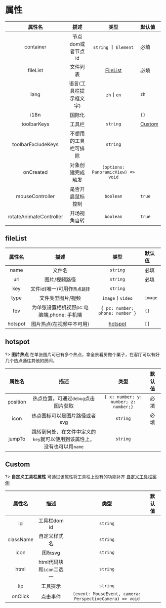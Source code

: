 # 属性
|           属性名            |      描述      |                 类型                 | 默认值                             |
|:------------------------:|:------------:|:----------------------------------:|:--------------------------------|
|        container         | 节点dom或者节点id  |       `string` 丨 `Element`         | 必填                              |
|         fileList         |     文件列表     |       [FileList](#fileList)        | 必填                              |
|           lang           | 语言(工具栏提示框文字) |             `zh`丨`en`              | `zh`                            |
|           i18n           |     国际化      |                                    | `{}`                            |
|       toolbarKeys        |     工具栏      |              `string`              | [Custom](#Custom)               |  |
|    toolbarExcludeKeys    |  不想用的工具栏可排除  |              `string`              |                                 |
|        onCreated         |   对象创建完成触发   | `(options: PanoramicView) => void` |                                 |
|     mouseController      |  是否开启鼠标控制    | `boolean` | `true`                          |
| rotateAnimateController  |  开场视角自转    | `boolean` | `true`                          |

## fileList
|        属性名         |             描述             |               类型                | 默认值     |
|:------------------:|:--------------------------:|:-------------------------------:|:--------|
|        name        |            文件名             |            `string`             | 必填      |
|        url         |          图片/视频路径           |            `string`             | 必填      |
|       key          |     文件id(唯一)可用作`热点跳转`      |            `string`             |         |
|        type        |         文件类型图片/视频          |         `image`丨`video`         | `image` |
|        fov        | 为单张设置相机视野pc:电脑端,phone: 手机端 | `{ pc: number; phone: number }` | `{}`    |
|       hotspot        |       图片热点(在视频中不可用)        |          [hotspot](#hotspot)           | `[]`    |

## hotspot
?> **图片热点** 在单张图片可已有多个热点，拿全景看房做个栗子，在客厅可以有好几个热点通往其他的房间。

|        属性名         |                  描述                   |                   类型                    | 默认值     |
|:------------------:|:-------------------------------------:|:---------------------------------------:|:--------|
|        position        |         热点位置，可通过`debug`点击图片获取         |   `{ x: number; y: number; z: number;}` | 必填      |
|        icon         |           热点图标可以是图片路径或者svg            |                `string`                 | 必填      |
|       jumpTo          | 跳转到何处，在文件中定义的`key`就可以使用到该属性上，没有也可以用`name` |                `string`                 |         |

## Custom 
?> **自定义工具栏属性** 可通过该属性将工具栏上没有的功能补齐 [自定义工具栏案例]()

|    属性名     |         描述         |    类型    | 默认值 |
|:----------:|:------------------:|:--------:|:----|
|     id     |     工具栏dom id      | `string` |  |
| className  |       自定义样式名       | `string` |   |
|    icon    |       图标svg        | `string` |     |
|    html    | html代码块和`icon`二选一  | `string` |     |
|    tip     |        工具提示        | `string` |     |
| onClick    |        点击事件        | `(event: MouseEvent, camera: PerspectiveCamera) => void` |     |